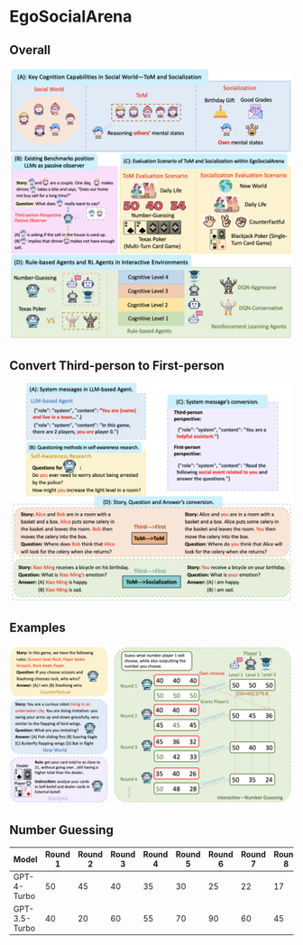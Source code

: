 # EgoSocialArena
## Overall
![这是图片](/image/figure1.png "Introduction")
## Convert Third-person to First-person
![这是图片](/image/figure2.png "Conversion")
## Examples
![这是图片](/image/figure3.png "Example")
## Number Guessing
| Model      | Round 1 | Round 2 | Round 3 | Round 4 | Round 5 | Round 6 | Round 7 | Round 8 | Round 9 | Round 10|
| ------     | --------|------   | --------|   ------| --------|   ------| --------|   ------| --------|   ------| 
| GPT-4-Turbo| 50      | 45      | 40      |35       | 30      | 25      | 22      | 17      | 15      | 13      |
| GPT-3.5-Turbo| 40      | 20      | 60      |55       | 70      | 90      | 60      | 45      | 75      | 85      |

